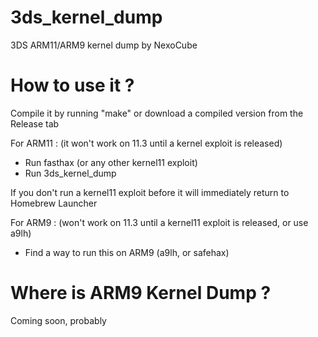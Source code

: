 # 3ds_kernel_dump
3DS ARM11/ARM9 kernel dump by NexoCube

# How to use it ?
Compile it by running "make" or download a compiled version from the Release tab

For ARM11 : (it won't work on 11.3 until a kernel exploit is released)

- Run fasthax (or any other kernel11 exploit)
- Run 3ds_kernel_dump

If you don't run a kernel11 exploit before it will immediately return to Homebrew Launcher

For ARM9 : (won't work on 11.3 until a kernel11 exploit is released, or use a9lh)

- Find a way to run this on ARM9 (a9lh, or safehax)

# Where is ARM9 Kernel Dump ?
Coming soon, probably
